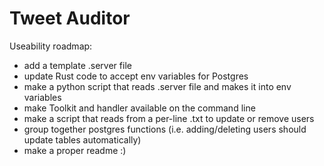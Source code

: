 # Tweet Auditor

Useability roadmap:
- add a template .server file
- update Rust code to accept env variables for Postgres
- make a python script that reads .server file and makes it into env variables
- make Toolkit and handler available on the command line
- make a script that reads from a per-line .txt to update or remove users
- group together postgres functions (i.e. adding/deleting users should update tables automatically)
- make a proper readme :)